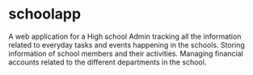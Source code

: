 # schoolapp
A web application for a High school Admin tracking all the information related to everyday tasks and events happening in the schools. Storing information of school members and their activities. Managing financial accounts related to the different departments in the school.
